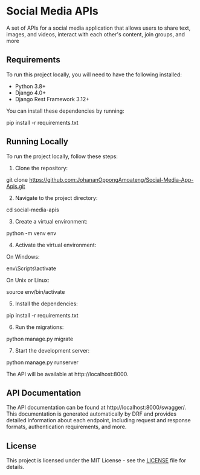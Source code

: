 # Social Media APIs
A set of APIs for a social media application that allows users to share text, images, and videos, interact with each other's content, join groups, and more

## Requirements

To run this project locally, you will need to have the following installed:

- Python 3.8+
- Django 4.0+
- Django Rest Framework 3.12+

You can install these dependencies by running:


pip install -r requirements.txt


## Running Locally

To run the project locally, follow these steps:

1. Clone the repository:


git clone https://github.com:JohananOppongAmoateng/Social-Media-App-Apis.git


2. Navigate to the project directory:


cd social-media-apis


3. Create a virtual environment:


python -m venv env


4. Activate the virtual environment:

On Windows:


env\Scripts\activate


On Unix or Linux:


source env/bin/activate


5. Install the dependencies:


pip install -r requirements.txt


6. Run the migrations:


python manage.py migrate


7. Start the development server:


python manage.py runserver


The API will be available at http://localhost:8000.

## API Documentation

The API documentation can be found at http://localhost:8000/swagger/. This documentation is generated automatically by DRF and provides detailed information about each endpoint, including request and response formats, authentication requirements, and more.

## License

This project is licensed under the MIT License - see the [LICENSE](LICENSE) file for details.